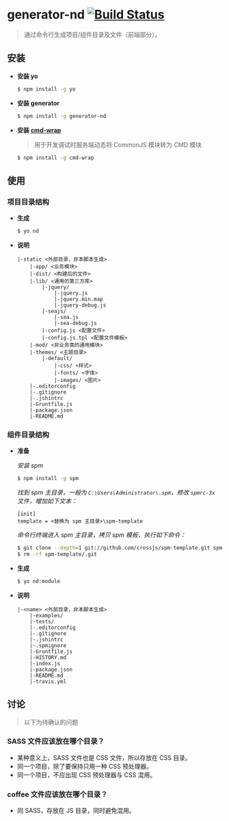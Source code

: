 # generator-nd [![Build Status](https://secure.travis-ci.org/ndfront/generator-nd.png?branch=master)](https://travis-ci.org/ndfront/generator-nd)

> 通过命令行生成项目/组件目录及文件（前端部分）。


## 安装

- **安装 yo**

    ```bash
    $ npm install -g yo
    ```

- **安装 generator**

    ```bash
    $ npm install -g generator-nd
    ```

- **安装 [cmd-wrap](https://github.com/crossjs/cmd-wrap)**

    > 用于开发调试时服务端动态将 CommonJS 模块转为 CMD 模块

    ```bash
    $ npm install -g cmd-wrap
    ```

## 使用

### 项目目录结构

- **生成**

    ```bash
    $ yo nd
    ```

- **说明**

    ```
    |-static <外部目录，非本脚本生成>
        |-app/ <业务模块>
        |-dist/ <构建后的文件>
        |-lib/ <通用的第三方库>
            |-jquery/
                |-jquery.js
                |-jquery.min.map
                |-jquery-debug.js
            |-seajs/
                |-sea.js
                |-sea-debug.js
            |-config.js <配置文件>
            |-config.js.tpl <配置文件模板>
        |-mod/ <非业务类的通用模块>
        |-themes/ <主题目录>
            |-default/
                |-css/ <样式>
                |-fonts/ <字体>
                |-images/ <图片>
        |-.editorconfig
        |-.gitignore
        |-.jshintrc
        |-Gruntfile.js
        |-package.json
        |-README.md
    ```

### 组件目录结构

- **准备**

    *安装 spm*

    ```bash
    $ npm install -g spm
    ```

    *找到 spm 主目录，一般为 `C:\Users\Administrator\.spm`，修改 `spmrc-3x` 文件，增加如下文本：*

    ```
    [init]
    template = <替换为 spm 主目录>\spm-template
    ```

    *命令行终端进入 spm 主目录，拷贝 spm 模板，执行如下命令：*

    ```bash
    $ git clone --depth=1 git://github.com/crossjs/spm-template.git spm-template
    $ rm -rf spm-template/.git
    ```

- **生成**

    ```bash
    $ yo nd:module
    ```

- **说明**

    ```
    |-<name> <外部目录，非本脚本生成>
        |-examples/
        |-tests/
        |-.editorconfig
        |-.gitignore
        |-.jshintrc
        |-.spmignore
        |-Gruntfile.js
        |-HISTORY.md
        |-index.js
        |-package.json
        |-README.md
        |-travis.yml
    ```


## 讨论

> 以下为待确认的问题

### SASS 文件应该放在哪个目录？

- 某种意义上，SASS 文件也是 CSS 文件，所以存放在 CSS 目录。
- 同一个项目，除了要保持只用一种 CSS 预处理器。
- 同一个项目，不应出现 CSS 预处理器与 CSS 混用。

### coffee 文件应该放在哪个目录？

- 同 SASS，存放在 JS 目录，同时避免混用。
